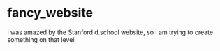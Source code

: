 # fancy_website
i was amazed by the Stanford d.school website, so i am trying to create something on that level
